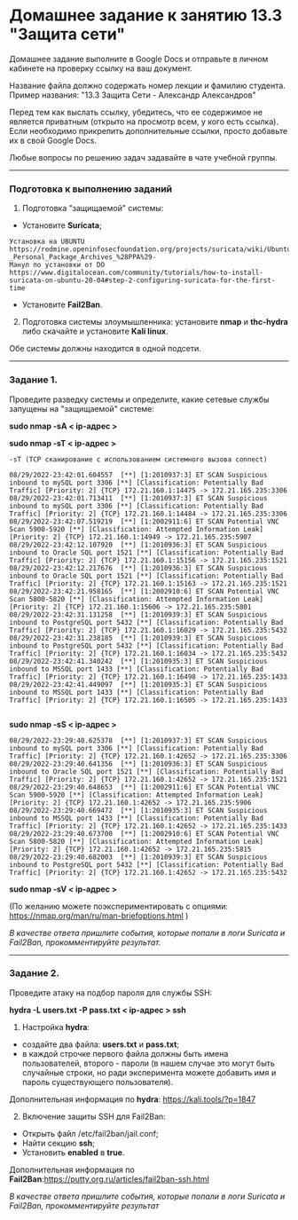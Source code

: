 # Домашнее задание к занятию 13.3 "Защита сети"

Домашнее задание выполните в Google Docs и отправьте в личном кабинете на проверку ссылку на ваш документ.

Название файла должно содержать номер лекции и фамилию студента. Пример названия: "13.3 Защита Сети - Александр Александров"

Перед тем как выслать ссылку, убедитесь, что ее содержимое не является приватным (открыто на просмотр всем, у кого есть ссылка). Если необходимо прикрепить дополнительные ссылки, просто добавьте их в свой Google Docs.

Любые вопросы по решению задач задавайте в чате учебной группы.

------

### Подготовка к выполнению заданий

1. Подготовка "защищаемой" системы:

- Установите **Suricata**;
```
Установка на UBUNTU
https://redmine.openinfosecfoundation.org/projects/suricata/wiki/Ubuntu_Installation_-_Personal_Package_Archives_%28PPA%29- 
Манул по установки от DO
https://www.digitalocean.com/community/tutorials/how-to-install-suricata-on-ubuntu-20-04#step-2-configuring-suricata-for-the-first-time
```


- Установите **Fail2Ban**.

2. Подготовка системы злоумышленника: установите **nmap** и **thc-hydra** либо скачайте и установите **Kali linux**.

Обе системы должны находится в одной подсети.

------

### Задание 1.

Проведите разведку системы и определите, какие сетевые службы запущены на "защищаемой" системе:

**sudo nmap -sA < ip-адрес >**

**sudo nmap -sT < ip-адрес >**
```
-sT (TCP сканирование с использованием системного вызова connect)

08/29/2022-23:42:01.604557  [**] [1:2010937:3] ET SCAN Suspicious inbound to mySQL port 3306 [**] [Classification: Potentially Bad Traffic] [Priority: 2] {TCP} 172.21.160.1:14475 -> 172.21.165.235:3306
08/29/2022-23:42:01.713411  [**] [1:2010937:3] ET SCAN Suspicious inbound to mySQL port 3306 [**] [Classification: Potentially Bad Traffic] [Priority: 2] {TCP} 172.21.160.1:14484 -> 172.21.165.235:3306
08/29/2022-23:42:07.519219  [**] [1:2002911:6] ET SCAN Potential VNC Scan 5900-5920 [**] [Classification: Attempted Information Leak] [Priority: 2] {TCP} 172.21.160.1:14949 -> 172.21.165.235:5907
08/29/2022-23:42:12.107920  [**] [1:2010936:3] ET SCAN Suspicious inbound to Oracle SQL port 1521 [**] [Classification: Potentially Bad Traffic] [Priority: 2] {TCP} 172.21.160.1:15156 -> 172.21.165.235:1521
08/29/2022-23:42:12.217676  [**] [1:2010936:3] ET SCAN Suspicious inbound to Oracle SQL port 1521 [**] [Classification: Potentially Bad Traffic] [Priority: 2] {TCP} 172.21.160.1:15163 -> 172.21.165.235:1521
08/29/2022-23:42:21.958165  [**] [1:2002910:6] ET SCAN Potential VNC Scan 5800-5820 [**] [Classification: Attempted Information Leak] [Priority: 2] {TCP} 172.21.160.1:15606 -> 172.21.165.235:5801
08/29/2022-23:42:31.131258  [**] [1:2010939:3] ET SCAN Suspicious inbound to PostgreSQL port 5432 [**] [Classification: Potentially Bad Traffic] [Priority: 2] {TCP} 172.21.160.1:16029 -> 172.21.165.235:5432
08/29/2022-23:42:31.238185  [**] [1:2010939:3] ET SCAN Suspicious inbound to PostgreSQL port 5432 [**] [Classification: Potentially Bad Traffic] [Priority: 2] {TCP} 172.21.160.1:16034 -> 172.21.165.235:5432
08/29/2022-23:42:41.340242  [**] [1:2010935:3] ET SCAN Suspicious inbound to MSSQL port 1433 [**] [Classification: Potentially Bad Traffic] [Priority: 2] {TCP} 172.21.160.1:16498 -> 172.21.165.235:1433
08/29/2022-23:42:41.449097  [**] [1:2010935:3] ET SCAN Suspicious inbound to MSSQL port 1433 [**] [Classification: Potentially Bad Traffic] [Priority: 2] {TCP} 172.21.160.1:16505 -> 172.21.165.235:1433


```
**sudo nmap -sS < ip-адрес >**

```
08/29/2022-23:29:40.625378  [**] [1:2010937:3] ET SCAN Suspicious inbound to mySQL port 3306 [**] [Classification: Potentially Bad Traffic] [Priority: 2] {TCP} 172.21.160.1:42652 -> 172.21.165.235:3306
08/29/2022-23:29:40.641356  [**] [1:2010936:3] ET SCAN Suspicious inbound to Oracle SQL port 1521 [**] [Classification: Potentially Bad Traffic] [Priority: 2] {TCP} 172.21.160.1:42652 -> 172.21.165.235:1521
08/29/2022-23:29:40.648653  [**] [1:2002911:6] ET SCAN Potential VNC Scan 5900-5920 [**] [Classification: Attempted Information Leak] [Priority: 2] {TCP} 172.21.160.1:42652 -> 172.21.165.235:5906
08/29/2022-23:29:40.669472  [**] [1:2010935:3] ET SCAN Suspicious inbound to MSSQL port 1433 [**] [Classification: Potentially Bad Traffic] [Priority: 2] {TCP} 172.21.160.1:42652 -> 172.21.165.235:1433
08/29/2022-23:29:40.673700  [**] [1:2002910:6] ET SCAN Potential VNC Scan 5800-5820 [**] [Classification: Attempted Information Leak] [Priority: 2] {TCP} 172.21.160.1:42652 -> 172.21.165.235:5815
08/29/2022-23:29:40.682003  [**] [1:2010939:3] ET SCAN Suspicious inbound to PostgreSQL port 5432 [**] [Classification: Potentially Bad Traffic] [Priority: 2] {TCP} 172.21.160.1:42652 -> 172.21.165.235:5432
```

**sudo nmap -sV < ip-адрес >**

(По желанию можете поэкспериментировать с опциями: https://nmap.org/man/ru/man-briefoptions.html )


*В качестве ответа пришлите события, которые попали в логи Suricata и Fail2Ban, прокомментируйте результат.*

------

### Задание 2.

Проведите атаку на подбор пароля для службы SSH:

**hydra -L users.txt -P pass.txt < ip-адрес > ssh**

1. Настройка **hydra**: 
 
 - создайте два файла: **users.txt** и **pass.txt**;
 - в каждой строчке первого файла должны быть имена пользователей, второго - пароли (в нашем случае это могут быть случайные строки, но ради эксперимента можете добавить имя и пароль существующего пользователя).

Дополнительная информация по **hydra**: https://kali.tools/?p=1847

2. Включение защиты SSH для Fail2Ban:

-  Открыть файл /etc/fail2ban/jail.conf;
-  Найти секцию **ssh**;
-  Установить **enabled**  в **true**.

Дополнительная информация по **Fail2Ban**:https://putty.org.ru/articles/fail2ban-ssh.html



*В качестве ответа пришлите события, которые попали в логи Suricata и Fail2Ban, прокомментируйте результат*
